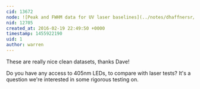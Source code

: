 ```yaml
---
cid: 13672
node: ![Peak and FWHM data for UV laser baselines](../notes/dhaffnersr/02-18-2016/peak-and-fwhm-data-for-uv-laser-baselines)
nid: 12705
created_at: 2016-02-19 22:49:50 +0000
timestamp: 1455922190
uid: 1
author: warren
---
```


These are really nice clean datasets, thanks Dave! 

Do you have any access to 405nm LEDs, to compare with laser tests? It's a question we're interested in some rigorous testing on. 